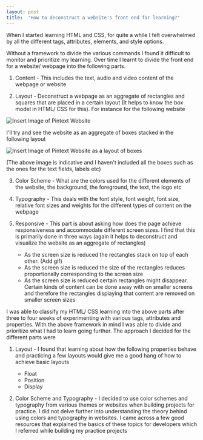 ```yaml
---
layout: post
title:  "How to deconstruct a website's front end for learning?"
---
```



When I started learning HTML and CSS, for quite a while I felt overwhelmed by all the different tags, attributes, elements, and style options. 

Without a framework to divide the various commands I found it difficult to monitor and prioritize my learning. Over time I learnt to divide the front end for a website/ webpage into the following parts. 

1. Content - This includes the text, audio and video content of the webpage or website

2. Layout - Deconstruct a webpage as an aggregate of rectangles and squares that are placed in a certain layout (It helps to know the box model in HTML/ CSS for this). For instance for the following website 

![Insert Image of Pintext Website]()

I'll try and see the website as an aggregate of boxes stacked in the following layout

![Insert Image of Pintext Website as a layout of boxes]()

(The above image is indicative and I haven't included all the boxes such as the ones for the text fields, labels etc)

3. Color Scheme - What are the colors used for the different elements of the website, the background, the foreground, the text, the logo etc

4. Typography - This deals with the font style, font weight, font size, relative font sizes and weights for the different types of content on the webpage

5. Responsive - This part is about asking how does the page achieve responsiveness and accommodate different screen sizes. I find that this is primarily done in three ways (again it helps to deconstruct and visualize the website as an aggregate of rectangles)

   * As the screen size is reduced the rectangles stack on top of each other. (Add gif)
   * As the screen size is reduced the size of the rectangles reduces proportionally corresponding to the screen size
   * As the screen size is reduced certain rectangles might disappear. Certain kinds of content can be done away with on smaller screens and therefore the rectangles displaying that content are removed on smaller screen sizes  

I was able to classify my HTML/ CSS learning into the above parts after three to four weeks of experimenting with various tags, attributes and properties. With the above framework in mind I was able to divide and prioritize what I had to learn going further. The approach I decided for the different parts were

1. Layout - I found that learning about how the following properties behave and practicing a few layouts would give me a good hang of how to achieve basic layouts
   * Float
   * Position
   * Display

2. Color Scheme and Typography - I decided to use color schemes and typography from various themes or websites when building projects for practice. I did not delve further into understanding the theory behind using colors and typography in websites. I came across a few good resources that explained the basics of these topics for developers which I referred while building my practice projects